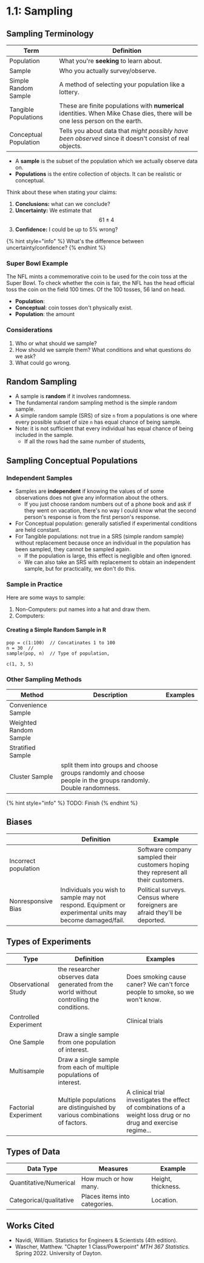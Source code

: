 # 1.1: Sampling

## Sampling Terminology

| Term                  | Definition                                                                                                                    |
| --------------------- | ----------------------------------------------------------------------------------------------------------------------------- |
| Population            | What you're **seeking** to learn about.                                                                                       |
| Sample                | Who you actually survey/observe.                                                                                              |
| Simple Random Sample  | A method of selecting your population like a lottery.                                                                         |
| Tangible Populations  | These are finite populations with **numerical** identities. When Mike Chase dies, there will be one less person on the earth. |
| Conceptual Population | Tells you about data that _might possibly have been observed_ since it doesn't consist of real objects.                       |

* A **sample** is the subset of the population which we actually observe data on.
* **Populations** is the entire collection of objects. It can be realistic or conceptual.

Think about these when stating your claims:

1. **Conclusions:** what can we conclude?
2. **Uncertainty:** We estimate that $$61 \pm 4$$
3. **Confidence:** I could be up to 5% wrong?&#x20;

{% hint style="info" %}
What's the difference between uncertainty/confidence?
{% endhint %}

### Super Bowl Example

The NFL mints a commemorative coin to be used for the coin toss at the Super Bowl. To check whether the coin is fair, the NFL has the head official toss the coin on the field 100 times. Of the 100 tosses, 56 land on head.

* **Population**:&#x20;
* **Conceptual**: coin tosses don't physically exist.
* **Population**: the amount&#x20;

### Considerations

1. Who or what should we sample?
2. How should we sample them? What conditions and what questions do we ask?
3. What could go wrong.

## Random Sampling

* A sample is **random** if it involves randomness.
* The fundamental random sampling method is the simple random sample.
* A simple random sample (SRS) of size `n` from a populations is one where every possible subset of size `n` has equal chance of being sample.
* Note: it is not sufficient that every individual has equal chance of being included in the sample.
  * If all the rows had the same number of students,&#x20;

## Sampling Conceptual Populations

### Independent Samples

* Samples are **independent** if knowing the values of of some observations does not give any information about the others.
  * If you just choose random numbers out of a phone book and ask if they went on vacation, there's no way I could know what the second person's response is from the first person's response.
* For Conceptual population: generally satisfied if experimental conditions are held constant.
* For Tangible populations: not true in a SRS (simple random sample) without replacement because once an individual in the population has been sampled, they cannot be sampled again.
  * If the population is large, this effect is negligible and often ignored.
  * We can also take an SRS with replacement to obtain an independent sample, but for practicality, we don't do this.

### Sample in Practice

Here are some ways to sample:

1. Non-Computers: put names into a hat and draw them.
2. Computers:

#### Creating a Simple Random Sample in R

```
pop = c(1:100)  // Concatinates 1 to 100
n = 30  // 
sample(pop, n)  // Type of population, 

c(1, 3, 5)
```

### Other Sampling Methods

| Method                 | Description                                                                                                    | Examples |
| ---------------------- | -------------------------------------------------------------------------------------------------------------- | -------- |
| Convenience Sample     |                                                                                                                |          |
| Weighted Random Sample |                                                                                                                |          |
| Stratified Sample      |                                                                                                                |          |
| Cluster Sample         | split them into groups and choose groups randomly and choose people in the groups randomly. Double randomness. |          |

{% hint style="info" %}
TODO: Finish
{% endhint %}

## Biases

|                      | Definition                                                                                               | Example                                                                             |
| -------------------- | -------------------------------------------------------------------------------------------------------- | ----------------------------------------------------------------------------------- |
| Incorrect population |                                                                                                          | Software company sampled their customers hoping they represent all their customers. |
| Nonresponsive Bias   | Individuals you wish to sample may not respond. Equipment or experimental units may become damaged/fail. | Political surveys. Census where foreigners are afraid they'll be deported.          |

## Types of Experiments

| Type                  | Definition                                                                                | Examples                                                                                                         |
| --------------------- | ----------------------------------------------------------------------------------------- | ---------------------------------------------------------------------------------------------------------------- |
| Observational Study   | the researcher observes data generated from the world without controlling the conditions. | Does smoking cause caner? We can't force people to smoke, so we won't know.                                      |
| Controlled Experiment |                                                                                           | Clinical trials                                                                                                  |
| One Sample            | Draw a single sample from one population of interest.                                     |                                                                                                                  |
| Multisample           | Draw a single sample from each of multiple populations of interest.                       |                                                                                                                  |
| Factorial Experiment  | Multiple populations are distinguished by various combinations of factors.                | A clinical trial investigates the effect of combinations of a weight loss drug or no drug and exercise regime... |

## Types of Data

| Data Type               | Measures                      | Example            |
| ----------------------- | ----------------------------- | ------------------ |
| Quantitative/Numerical  | How much or how many.         | Height, thickness. |
| Categorical/qualitative | Places items into categories. | Location.          |





## Works Cited

* Navidi, William. Statistics for Engineers & Scientists (4th edition).
* Wascher, Matthew. "Chapter 1 Class/Powerpoint" _MTH 367 Statistics._ Spring 2022. University of Dayton.
